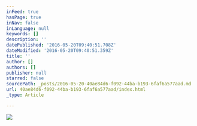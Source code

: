 ```yaml
---
inFeed: true
hasPage: true
inNav: false
inLanguage: null
keywords: []
description: ''
datePublished: '2016-05-20T09:40:51.708Z'
dateModified: '2016-05-20T09:40:51.359Z'
title: ''
author: []
authors: []
publisher: null
starred: false
sourcePath: _posts/2016-05-20-40ae84d6-f092-44ba-b193-6faf6a577aad.md
url: 40ae84d6-f092-44ba-b193-6faf6a577aad/index.html
_type: Article

---
```

![](https://the-grid-user-content.s3-us-west-2.amazonaws.com/f45d4601-9238-4e6a-a49f-13fbd3e5a006.png)